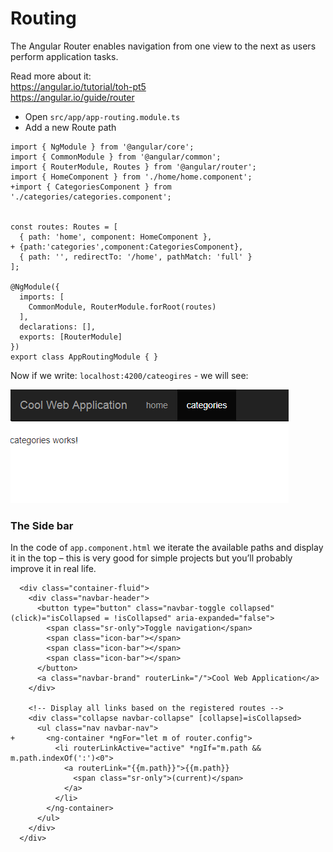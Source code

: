 ﻿# Routing

The Angular Router enables navigation from one view to the next as users perform application tasks.

Read more about it:  
  	https://angular.io/tutorial/toh-pt5  
	https://angular.io/guide/router


- Open `src/app/app-routing.module.ts`
- Add a new Route path


```csdiff
import { NgModule } from '@angular/core';
import { CommonModule } from '@angular/common';
import { RouterModule, Routes } from '@angular/router';
import { HomeComponent } from './home/home.component';
+import { CategoriesComponent } from './categories/categories.component';


const routes: Routes = [
  { path: 'home', component: HomeComponent },
+ {path:'categories',component:CategoriesComponent},
  { path: '', redirectTo: '/home', pathMatch: 'full' }
];

@NgModule({
  imports: [
    CommonModule, RouterModule.forRoot(routes)
  ],
  declarations: [],
  exports: [RouterModule]
})
export class AppRoutingModule { }
```


Now if we write: `localhost:4200/cateogires` - we will see:

![](categoriesWorks.png)

### The Side bar

In the code of `app.component.html` we iterate the available paths and display it in the top – this is very good for simple projects but you’ll probably improve it in real life.



```csdiff
  <div class="container-fluid">
    <div class="navbar-header">
      <button type="button" class="navbar-toggle collapsed" (click)="isCollapsed = !isCollapsed" aria-expanded="false">
        <span class="sr-only">Toggle navigation</span>
        <span class="icon-bar"></span>
        <span class="icon-bar"></span>
        <span class="icon-bar"></span>
      </button>
      <a class="navbar-brand" routerLink="/">Cool Web Application</a>
    </div>

    <!-- Display all links based on the registered routes -->
    <div class="collapse navbar-collapse" [collapse]=isCollapsed>
      <ul class="nav navbar-nav">
+       <ng-container *ngFor="let m of router.config">
          <li routerLinkActive="active" *ngIf="m.path && m.path.indexOf(':')<0">
            <a routerLink="{{m.path}}">{{m.path}}
              <span class="sr-only">(current)</span>
            </a>
          </li>
        </ng-container>
      </ul>
    </div>
  </div>
```